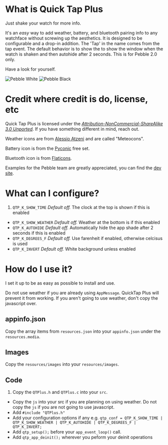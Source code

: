 # What is Quick Tap Plus

Just shake your watch for more info.

It's an *easy* way to add weather, battery, and bluetooth pairing info to any watchface without screwing up the aesthetics. It is designed to be configurable and a drop-in addition. The 'Tap' in the name comes from the tap event. The default behavior is to show the to show the window when the watch is shaken and then autohide after 2 seconds. This is for Pebble 2.0 only.

Have a look for yourself.

![Pebble White](http://i.imgur.com/Pz4ZRLS.png)
![Pebble Black](http://i.imgur.com/8OeSKHs.png)

# Credit where credit is do, license, etc

Quick Tap Plus is licensed under the [*Attribution-NonCommercial-ShareAlike 3.0 Unported*](http://creativecommons.org/licenses/by-nc-sa/3.0/deed.en_US). If you have something different in mind, reach out. 

Weather icons are from [Alessio Atzeni](http://www.alessioatzeni.com/meteocons/) and are called "Meteocons". 

Battery icon is from the [Pyconic](http://www.pyconic.com/) free set. 

Bluetooth icon is from [Flaticons](http://flaticons.net/customize.php?dir=Network%20and%20Security&icon=Bluetooth.png).

Examples for the Pebble team are greatly appreciated, you can find the [dev site](https://developer.getpebble.com).

# What can I configure?

1. `QTP_K_SHOW_TIME` *Default off.* The clock at the top is shown if this is enabled
+ `QTP_K_SHOW_WEATHER` *Default off.* Weather at the bottom is if this enabled
+ `QTP_K_AUTOHIDE` *Default off.* Automatically hide the app shade after 2 seconds if this is enabled
+ `QTP_K_DEGREES_F` *Default off.* Use farenheit if enabled, otherwise celcisus is used
+ `QTP_K_INVERT` *Default off.* White background unless enabled

# How do I use it?

I set it up to be as easy as possible to install and use.

Do not use weather if you are already using `AppMessage`. QuickTap Plus will prevent it from working. If you aren't going to use weather, don't copy the javascript over.

## appinfo.json

Copy the array items from `resources.json` into your `appinfo.json` under the `resources.media`.

## Images

Copy the `resources/images` into your `resources/images`.

## Code

1. Copy the `QTPlus.h` and `QTPlus.c` into your `src`.
+ Copy the `js` into your src if you are planning on using weather. Do not copy the `js` if you are not going to use javascript. 
+ Add `#include "QTPlus.h"` 
+ Add your configuration options if any
  e.g. `qtp_conf = QTP_K_SHOW_TIME | QTP_K_SHOW_WEATHER | QTP_K_AUTOHIDE | QTP_K_DEGREES_F | QTP_K_INVERT;` 
+ Add `qtp_setup();` before your `app_event_loop()` call.
+ Add `qtp_app_deinit();` wherever you peform your deinit operations 

